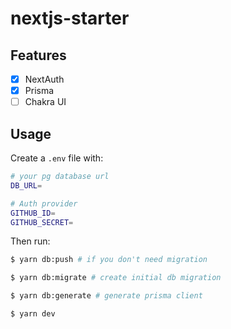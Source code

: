 # nextjs-starter

## Features

- [x] NextAuth
- [x] Prisma
- [ ] Chakra UI

## Usage

Create a `.env` file with:

```bash
# your pg database url
DB_URL=

# Auth provider
GITHUB_ID=
GITHUB_SECRET=
```

Then run:

```bash
$ yarn db:push # if you don't need migration

$ yarn db:migrate # create initial db migration

$ yarn db:generate # generate prisma client

$ yarn dev
```
